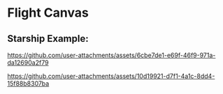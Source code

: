 # Flight Canvas

## Starship Example:

https://github.com/user-attachments/assets/6cbe7de1-e69f-46f9-971a-da12690a2f79

https://github.com/user-attachments/assets/10d19921-d7f1-4a1c-8dd4-15f88b8307ba

